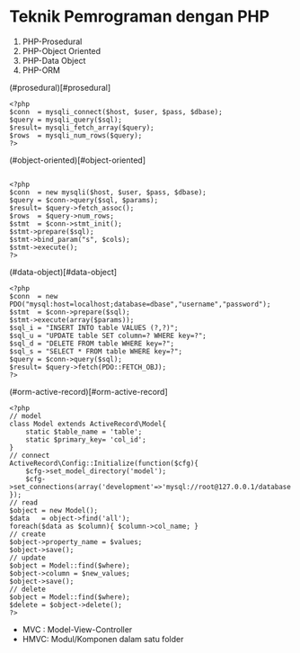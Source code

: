 # Teknik Pemrograman dengan PHP #


1. PHP-Prosedural
2. PHP-Object Oriented
3. PHP-Data Object
4. PHP-ORM


(#prosedural)[#prosedural]

```
<?php
$conn  = mysqli_connect($host, $user, $pass, $dbase);
$query = mysqli_query($sql);
$result= mysqli_fetch_array($query);
$rows  = mysqli_num_rows($query);
?>
```

(#object-oriented)[#object-oriented]

```

<?php
$conn  = new mysqli($host, $user, $pass, $dbase);
$query = $conn->query($sql, $params);
$result= $query->fetch_assoc();
$rows  = $query->num_rows;
$stmt  = $conn->stmt_init();
$stmt->prepare($sql);
$stmt->bind_param("s", $cols);
$stmt->execute();
?>
```

(#data-object)[#data-object]

```
<?php
$conn  = new PDO("mysql:host=localhost;database=dbase","username","password");
$stmt  = $conn->prepare($sql);
$stmt->execute(array($params));
$sql_i = "INSERT INTO table VALUES (?,?)";
$sql_u = "UPDATE table SET column=? WHERE key=?";
$sql_d = "DELETE FROM table WHERE key=?";
$sql_s = "SELECT * FROM table WHERE key=?";
$query = $conn->query($sql);
$result= $query->fetch(PDO::FETCH_OBJ);
?>
```


(#orm-active-record)[#orm-active-record]

```
<?php
// model
class Model extends ActiveRecord\Model{
	static $table_name = 'table';
	static $primary_key= 'col_id';
}
// connect
ActiveRecord\Config::Initialize(function($cfg){
	$cfg->set_model_directory('model');
	$cfg->set_connections(array('development'=>'mysql://root@127.0.0.1/database'));
});
// read
$object = new Model();
$data   = object->find('all');
foreach($data as $column){ $column->col_name; }
// create
$object->property_name = $values;
$object->save();
// update
$object = Model::find($where);
$object->column = $new_values;
$object->save();
// delete
$object = Model::find($where);
$delete = $object->delete();
?>
```

- MVC : Model-View-Controller
- HMVC: Modul/Komponen dalam satu folder
